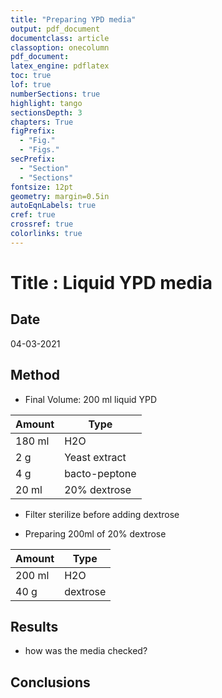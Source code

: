 ```yaml
---
title: "Preparing YPD media"
output: pdf_document
documentclass: article
classoption: onecolumn
pdf_document:
latex_engine: pdflatex
toc: true
lof: true
numberSections: true
highlight: tango
sectionsDepth: 3
chapters: True
figPrefix:
  - "Fig."
  - "Figs."
secPrefix:
  - "Section"
  - "Sections"
fontsize: 12pt
geometry: margin=0.5in
autoEqnLabels: true
cref: true
crossref: true
colorlinks: true
---
```


# Title : Liquid YPD media

## Date
04-03-2021
## Method



- Final Volume: 200 ml liquid YPD 


| Amount         | Type          |
|----------------|---------------|
| 180 ml         | H2O           |
| 2 g            | Yeast extract |
| 4 g            | bacto-peptone |
| 20 ml          | 20% dextrose  |

- Filter sterilize  before adding dextrose

- Preparing 200ml of 20% dextrose

| Amount         | Type          |
|----------------|---------------|
| 200 ml         | H2O           |
| 40 g           | dextrose      |

## Results

- how was the media checked?
  
## Conclusions
